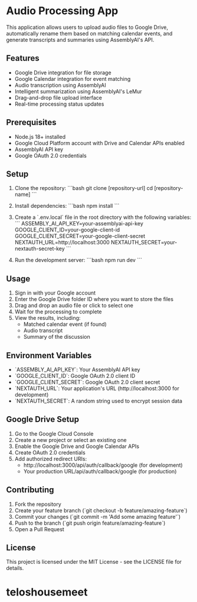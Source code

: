 # Audio Processing App

This application allows users to upload audio files to Google Drive, automatically rename them based on matching calendar events, and generate transcripts and summaries using AssemblyAI's API.

## Features

- Google Drive integration for file storage
- Google Calendar integration for event matching
- Audio transcription using AssemblyAI
- Intelligent summarization using AssemblyAI's LeMur
- Drag-and-drop file upload interface
- Real-time processing status updates

## Prerequisites

- Node.js 18+ installed
- Google Cloud Platform account with Drive and Calendar APIs enabled
- AssemblyAI API key
- Google OAuth 2.0 credentials

## Setup

1. Clone the repository:
\`\`\`bash
git clone [repository-url]
cd [repository-name]
\`\`\`

2. Install dependencies:
\`\`\`bash
npm install
\`\`\`

3. Create a \`.env.local\` file in the root directory with the following variables:
\`\`\`
ASSEMBLY_AI_API_KEY=your-assemblyai-api-key
GOOGLE_CLIENT_ID=your-google-client-id
GOOGLE_CLIENT_SECRET=your-google-client-secret
NEXTAUTH_URL=http://localhost:3000
NEXTAUTH_SECRET=your-nextauth-secret-key
\`\`\`

4. Run the development server:
\`\`\`bash
npm run dev
\`\`\`

## Usage

1. Sign in with your Google account
2. Enter the Google Drive folder ID where you want to store the files
3. Drag and drop an audio file or click to select one
4. Wait for the processing to complete
5. View the results, including:
   - Matched calendar event (if found)
   - Audio transcript
   - Summary of the discussion

## Environment Variables

- \`ASSEMBLY_AI_API_KEY\`: Your AssemblyAI API key
- \`GOOGLE_CLIENT_ID\`: Google OAuth 2.0 client ID
- \`GOOGLE_CLIENT_SECRET\`: Google OAuth 2.0 client secret
- \`NEXTAUTH_URL\`: Your application's URL (http://localhost:3000 for development)
- \`NEXTAUTH_SECRET\`: A random string used to encrypt session data

## Google Drive Setup

1. Go to the Google Cloud Console
2. Create a new project or select an existing one
3. Enable the Google Drive and Google Calendar APIs
4. Create OAuth 2.0 credentials
5. Add authorized redirect URIs:
   - http://localhost:3000/api/auth/callback/google (for development)
   - Your production URL/api/auth/callback/google (for production)

## Contributing

1. Fork the repository
2. Create your feature branch (\`git checkout -b feature/amazing-feature\`)
3. Commit your changes (\`git commit -m 'Add some amazing feature'\`)
4. Push to the branch (\`git push origin feature/amazing-feature\`)
5. Open a Pull Request

## License

This project is licensed under the MIT License - see the LICENSE file for details.
# teloshousemeet
